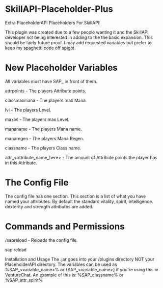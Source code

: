 # SkillAPI-Placeholder-Plus
Extra PlaceholderAPI Placeholders For SkillAPI!

This plugin was created due to a few people wanting it and the SkillAPI developer not being interested in adding to the the basic expansion.
This should be fairly future proof. I may add requested variables but prefer to keep my spaghetti code off spigot.


# New Placeholder Variables
All variables must have SAP_ in front of them.

attrpoints - The players Attribute points.

classmaxmana - The players max Mana.

lvl - The players Level.

maxlvl - The players max Level.

mananame - The players Mana name.

manaregen - The players Mana Regen.

classname - The players Class name.

attr_<attribute_name_here> - The amount of Attribute points the player has in this Attribute.

# The Config File
The config file has one section. This section is a list of what you have named your attributes. By default the standard vitality, spirit, intelligence. dexterity and strength attributes are added.


# Commands and Permissions
/sapreload - Reloads the config file.

sap.reload

Installation and Usage
The .jar goes into your /plugins directory NOT your PlaceholderAPI directory.
The variables can be used as %SAP_<variable_name>% or {SAP_<variable_name>} if you're using this in VentureChat.
An example of this is: %SAP_classname% or %SAP_attr_spirit%

